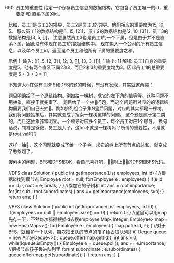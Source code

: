 690. 员工的重要性
给定一个保存员工信息的数据结构，它包含了员工唯一的id，重要度 和 直系下属的id。

比如，员工1是员工2的领导，员工2是员工3的领导。他们相应的重要度为15, 10, 5。
那么员工1的数据结构是[1, 15, [2]]，员工2的数据结构是[2, 10, [3]]，员工3的数据结构是[3, 5, []]。
注意虽然员工3也是员工1的一个下属，但是由于并不是直系下属，因此没有体现在员工1的数据结构中。
现在输入一个公司的所有员工信息，以及单个员工id，返回这个员工和他所有下属的重要度之和。

示例 1:
输入: [[1, 5, [2, 3]], [2, 3, []], [3, 3, []]], 1
输出: 11
解释:
员工1自身的重要度是5，他有两个直系下属2和3，而且2和3的重要度均为3。因此员工1的总重要度是 5 + 3 + 3 = 11。

不知道大🔥在做有关BFS和DFS的题的时候，有没有发现，其实就这两类：

题目明确给了一个逻辑结构。例如给一棵树，求它的左下角的值等等。这种问题不用抽象，直接干就完事了。
题目给了一个抽🐘问题，而这个问题所对应的的逻辑结构需要我们自己去抽🐘。例如排列组合子集N皇后问题，对应的其实都是一棵树。
我们将问题抽象后，其实就变成了搜索一棵树这样的问题。
这个题是属于第二类的，而且这抽象非常明显。一个领导对应多个员工，每个员工对应1个领导。
换句话说，领导是爸爸，员工是儿子。这tm不就是一棵树吗？所谓的重要性，不是就是root.val吗？

这样一抽🐘，这个问题就变成了给一个子树，求它的树上所有节点的总和，就变成了憨憨题了。

搜索树的问题，BFS和DFS都OK，看自己喜好吧，👨‍🦳附上👨‍🦳的DFS和BFS代码。


//DFS
class Solution {
    public int getImportance(List<Employee> employees, int id) {
        //根据id找到根节点
        Employee root = null;
        for(Employee e : employees) {
            if(e.id == id) {
                root = e;
                break;
            }
        }
        //累加它的子树和
        int ans = root.importance;
        for(int sub : root.subordinates) {
            ans += getImportance(employees, sub);
        }
        return ans;
    }
}

//BFS
class Solution {
    public int getImportance(List<Employee> employees, int id) {
        if(employees == null || employees.size() == 0) {
            return 0;
        }
        //这里可以用map先存一下，不然每次都得根据id去搜employee
        Map<Integer, Employee> map = new HashMap<>();
        for(Employee e : employees) {
            map.put(e.id, e);
        }
        //对于BFS，就维护一个队列，每次把出队的节点的孩子给丢进队列即可
        Deque<Employee> queue = new ArrayDeque<>();
        queue.offer(map.get(id));
        int ans = 0;
        while(!queue.isEmpty()) {
            Employee e = queue.poll();
            ans += e.importance;
            //把根节点孩子丢进队列里
            for(int subordinate : e.subordinates) {
                queue.offer(map.get(subordinate));
            }
        }
        return ans;
    }
}
